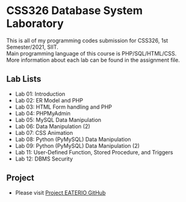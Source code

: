 # CSS326 Database System Laboratory
This is all of my programming codes submission for CSS326, 1st Semester/2021, SIIT. \
Main programming language of this course is PHP/SQL/HTML/CSS. \
More information about each lab can be found in the assignment file.

## Lab Lists
- Lab 01: Introduction
- Lab 02: ER Model and PHP
- Lab 03: HTML Form handling and PHP
- Lab 04: PHPMyAdmin
- Lab 05: MySQL Data Manipulation
- Lab 06: Data Manipulation (2)
- Lab 07: CSS Animation
- Lab 08: Python (PyMySQL) Data Manipulation
- Lab 09: Python (PyMySQL) Data Manipulation (2)
- Lab 11: User-Defined Function, Stored Procedure, and Triggers
- Lab 12: DBMS Security

## Project
- Please visit [Project EATERIO GitHub](https://github.com/waterthatfrozen/EATERIO)